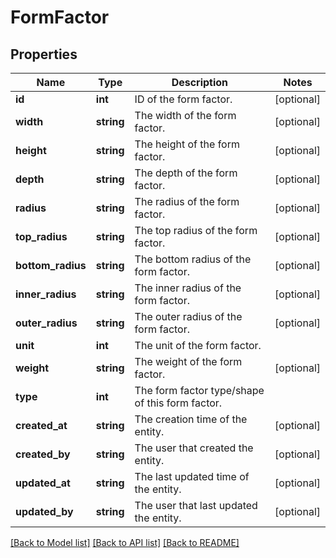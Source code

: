 # FormFactor

## Properties
Name | Type | Description | Notes
------------ | ------------- | ------------- | -------------
**id** | **int** | ID of the form factor. | [optional] 
**width** | **string** | The width of the form factor. | [optional] 
**height** | **string** | The height of the form factor. | [optional] 
**depth** | **string** | The depth of the form factor. | [optional] 
**radius** | **string** | The radius of the form factor. | [optional] 
**top_radius** | **string** | The top radius of the form factor. | [optional] 
**bottom_radius** | **string** | The bottom radius of the form factor. | [optional] 
**inner_radius** | **string** | The inner radius of the form factor. | [optional] 
**outer_radius** | **string** | The outer radius of the form factor. | [optional] 
**unit** | **int** | The unit of the form factor. | 
**weight** | **string** | The weight of the form factor. | [optional] 
**type** | **int** | The form factor type/shape of this form factor. | 
**created_at** | **string** | The creation time of the entity. | [optional] 
**created_by** | **string** | The user that created the entity. | [optional] 
**updated_at** | **string** | The last updated time of the entity. | [optional] 
**updated_by** | **string** | The user that last updated the entity. | [optional] 

[[Back to Model list]](../README.md#documentation-for-models) [[Back to API list]](../README.md#documentation-for-api-endpoints) [[Back to README]](../README.md)


